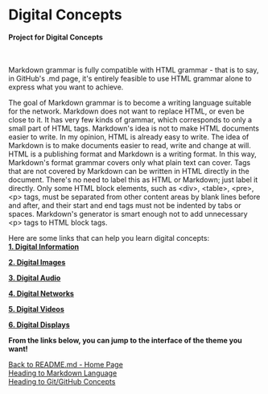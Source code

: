 # Digital Concepts</br>
<b>Project for Digital Concepts</b></br>
</br></br>

Markdown grammar is fully compatible with HTML grammar - that is to say, in GitHub's .md page, it's entirely feasible to use HTML grammar alone to express what you want to achieve.</br>

The goal of Markdown grammar is to become a writing language suitable for the network. Markdown does not want to replace HTML, or even be close to it. It has very few kinds of grammar, which corresponds to only a small part of HTML tags. Markdown's idea is not to make HTML documents easier to write. In my opinion, HTML is already easy to write. The idea of Markdown is to make documents easier to read, write and change at will. HTML is a publishing format and Markdown is a writing format. In this way, Markdown's format grammar covers only what plain text can cover. Tags that are not covered by Markdown can be written in HTML directly in the document. There's no need to label this as HTML or Markdown; just label it directly. Only some HTML block elements, such as &#60;div&#62;, &#60;table&#62;, &#60;pre&#62;, &#60;p&#62; tags, must be separated from other content areas by blank lines before and after, and their start and end tags must not be indented by tabs or spaces. Markdown's generator is smart enough not to add unnecessary &#60;p&#62; tags to HTML block tags.</br>


Here are some links that can help you learn digital concepts:
<br><b><a href="https://content.techinnovator.info/courses/INFOTC2600/info/Digital%20Information/Digital%20Information.html" target="_blank">1. Digital Information</a></b><br>

<b><a href="https://content.techinnovator.info/mu/sp19/INFOTC2600/Digital%20Images/Digital%20Images.html" target="_blank">2. Digital Images</a></b><br>

<b><a href="https://en.wikipedia.org/wiki/Sound" target="_blank">3. Digital Audio</a></b><br>

<b><a href="https://en.wikipedia.org/wiki/Computer_network" target="_blank">4. Digital Networks</a></b><br>

<b><a href="https://content.techinnovator.info/mu/sp19/INFOTC2600/Digital%20Video/Digital%20Video.html" target="_blank">5. Digital Videos</a></b><br>

<b><a href="https://content.techinnovator.info/mu/sp19/INFOTC2600/Digital%20Displays/Digital%20Displays.html" target="_blank">6. Digital Displays</a></b><br>









<b>From the links below, you can jump to the interface of the theme you want!</b>

[Back to README.md - Home Page](README.md)</br>
[Heading to Markdown Language](MarkdownLanguage.md)</br>
[Heading to Git/GitHub Concepts](GitOrGitHubConcepts.md)</br>



